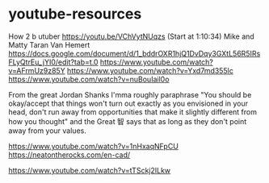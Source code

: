 # youtube-resources
How 2 b utuber
https://youtu.be/VChVytNUqzs (Start at 1:10:34)
Mike and Matty
Taran Van Hemert
https://docs.google.com/document/d/1_bddrOXR1hjQ1DvDqy3GXtL56R5IRsFLyQtrEu_jYI0/edit?tab=t.0
https://www.youtube.com/watch?v=AFrmUz9z85Y
https://www.youtube.com/watch?v=Yxd7md355lc
https://www.youtube.com/watch?v=nuBouIail0o

From the great Jordan Shanks I'mma roughly paraphrase "You should be okay/accept that things won't turn out exactly as you envisioned in your head, don't run away from opportunities that make it slightly different from how you thought" and the Great 智 says that as long as they don't point away from your values.

https://www.youtube.com/watch?v=1nHxaqNFpCU
https://neatontherocks.com/en-cad/

https://www.youtube.com/watch?v=tTSckj2ILkw
